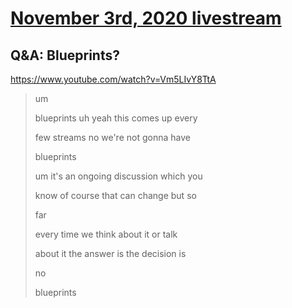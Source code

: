 # [November 3rd, 2020 livestream](../2020-11-03.md)
## Q&A: Blueprints?
https://www.youtube.com/watch?v=Vm5LIvY8TtA
> um
> 
> blueprints uh yeah this comes up every
> 
> few streams no we're not gonna have
> 
> blueprints
> 
> um it's an ongoing discussion which you
> 
> know of course that can change but so
> 
> far
> 
> every time we think about it or talk
> 
> about it the answer is the decision is
> 
> no
> 
> blueprints
> 
